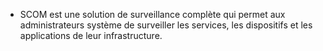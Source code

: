 
* SCOM est une solution de surveillance complète qui permet aux administrateurs système de surveiller les services, les dispositifs et les applications de leur infrastructure.